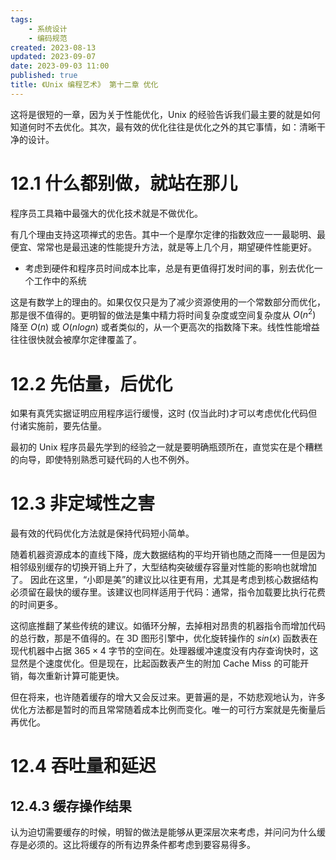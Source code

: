 ```yaml
---
tags:
    - 系统设计
    - 编码规范
created: 2023-08-13
updated: 2023-09-07
date: 2023-09-03 11:00
published: true
title: 《Unix 编程艺术》 第十二章 优化
---
```


这将是很短的一章，因为关于性能优化，Unix 的经验告诉我们最主要的就是如何知道何时不去优化。其次，最有效的优化往往是优化之外的其它事情，如：清晰干净的设计。

# 12.1 什么都别做，就站在那儿

程序员工具箱中最强大的优化技术就是不做优化。

有几个理由支持这项禅式的忠告。其中一个是摩尔定律的指数效应一一最聪明、最便宜、常常也是最迅速的性能提升方法，就是等上几个月，期望硬件性能更好。

- 考虑到硬件和程序员时间成本比率，总是有更值得打发时间的事，别去优化一个工作中的系统

这是有数学上的理由的。如果仅仅只是为了减少资源使用的一个常数部分而优化，那是很不值得的。更明智的做法是集中精力将时间复杂度或空间复杂度从 $O(n^2)$ 降至 $O(n)$ 或 $O(n logn)$ 或者类似的，从一个更高次的指数降下来。线性性能增益往往很快就会被摩尔定律覆盖了。

# 12.2 先估量，后优化

如果有真凭实据证明应用程序运行缓慢，这时 (仅当此时)才可以考虑优化代码但付诸实施前，要先估量。

最初的 Unix 程序员最先学到的经验之一就是要明确瓶颈所在，直觉实在是个糟糕的向导，即使特别熟悉可疑代码的人也不例外。

# 12.3 非定域性之害

最有效的代码优化方法就是保持代码短小简单。

随着机器资源成本的直线下降，庞大数据结构的平均开销也随之而降一一但是因为相邻级别缓存的切换开销上升了，大型结构突破缓存容量对性能的影响也就增加了。 因此在这里，“小即是美”的建议比以往更有用，尤其是考虑到核心数据结构必须留在最快的缓存里。该建议也同样适用于代码：通常，指令加载要比执行花费的时间更多。

这彻底推翻了某些传统的建议。如循环分解，去掉相对昂贵的机器指令而增加代码的总行数，那是不值得的。在 3D 图形引擎中，优化旋转操作的 $sin(x)$ 函数表在现代机器中占据 $365 \times 4$ 字节的空间在。处理器缓冲速度没有内存查询快时，这显然是个速度优化。但是现在，比起函数表产生的附加 Cache Miss 的可能开销，每次重新计算可能更快。

但在将来，也许随着缓存的增大又会反过来。更普遍的是，不妨悲观地认为，许多优化方法都是暂时的而且常常随着成本比例而变化。唯一的可行方案就是先衡量后再优化。

# 12.4 吞吐量和延迟

## 12.4.3 缓存操作结果

认为迫切需要缓存的时候，明智的做法是能够从更深层次来考虑，并问问为什么缓存是必须的。这比将缓存的所有边界条件都考虑到要容易得多。

